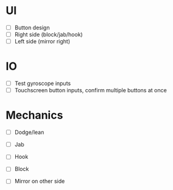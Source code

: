 # UI
- [ ] Button design
- [ ] Right side (block/jab/hook)
- [ ] Left side (mirror right)

# IO 
- [ ] Test gyroscope inputs
- [ ] Touchscreen button inputs, confirm multiple buttons at once

# Mechanics
- [ ] Dodge/lean
- [ ] Jab
- [ ] Hook
- [ ] Block
- [ ] Mirror on other side

